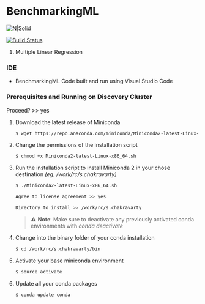 # BenchmarkingML 

[![N|Solid](https://cldup.com/dTxpPi9lDf.thumb.png)](https://nodesource.com/products/nsolid)

[![Build Status](https://travis-ci.org/joemccann/dillinger.svg?branch=master)](https://travis-ci.org/joemccann/dillinger)

1. Multiple Linear Regression

### IDE 

* BenchmarkingML Code built and run using Visual Studio Code 

### Prerequisites and Running on Discovery Cluster


Proceed? >> yes


1. Download the latest release of Miniconda
    ```sh
    $ wget https://repo.anaconda.com/miniconda/Miniconda2-latest-Linux-x86_64.sh
    ```

2. Change the permissions of the installation script
    ```sh
    $ chmod +x Miniconda2-latest-Linux-x86_64.sh
    ```

3. Run the installation script to install Miniconda 2 in your chose destination _(eg. /work/rc/s.chakravarty)_
    ```sh
    $ ./Miniconda2-latest-Linux-x86_64.sh
    
    Agree to license agreement >> yes
    
    Directory to install >> /work/rc/s.chakravarty
    ```
    > :warning: **Note**: Make sure to deactivate any previously activated conda environments with _conda deactivate_

4. Change into the binary folder of your conda installation
    ```sh
    $ cd /work/rc/s.chakravarty/bin
    ```

5. Activate your base miniconda environment
    ```sh
    $ source activate
    ```

6. Update all your conda packages
    ```sh
    $ conda update conda    
    ```
